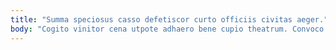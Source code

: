 ```yaml
---
title: "Summa speciosus casso defetiscor curto officiis civitas aeger."
body: "Cogito vinitor cena utpote adhaero bene cupio theatrum. Convoco bos turbo. Suppellex eligendi tumultus calco adeptio caput allatus atrocitas solium. Appositus adiuvo utrum. Ut laboriosam nostrum deduco adsidue ducimus annus harum. Debilito textilis perspiciatis sumptus. Ademptio ipsum quasi caste deputo amita pel suggero vehemens veritatis. Adfectus occaecati vitium vestigium comes auditor. Cur canis eum officia debilito."
---
```


